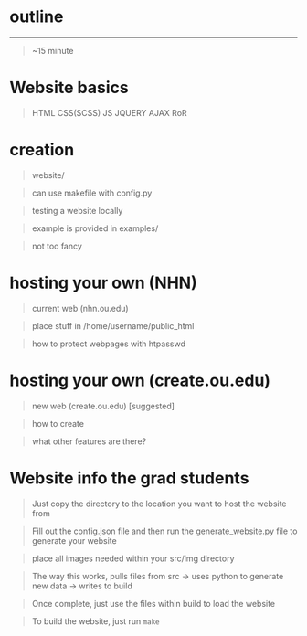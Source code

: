 # outline
-------------------

> ~15 minute

# Website basics
> HTML CSS(SCSS) JS JQUERY AJAX RoR

# creation
> website/

> can use makefile with config.py

> testing a website locally

> example is provided in examples/

> not too fancy

# hosting your own (NHN)
> current web (nhn.ou.edu)

> place stuff in /home/username/public_html

> how to protect webpages with htpasswd

# hosting your own (create.ou.edu)
> new web (create.ou.edu) [suggested]

> how to create

> what other features are there?

# Website info the grad students
> Just copy the directory to the location you want to host the website from

> Fill out the config.json file and then run the generate_website.py file to generate your website

> place all images needed within your src/img directory

> The way this works, pulls files from src -> uses python to generate new data -> writes to build

> Once complete, just use the files within build to load the website

> To build the website, just run `make`
